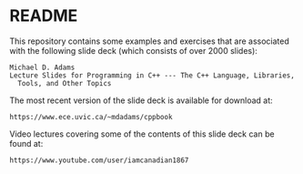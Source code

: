 README
======

This repository contains some examples and exercises that are associated
with the following slide deck (which consists of over 2000 slides):

    Michael D. Adams
    Lecture Slides for Programming in C++ --- The C++ Language, Libraries,
      Tools, and Other Topics

The most recent version of the slide deck is available for download at:

    https://www.ece.uvic.ca/~mdadams/cppbook

Video lectures covering some of the contents of this slide deck can be
found at:

    https://www.youtube.com/user/iamcanadian1867
